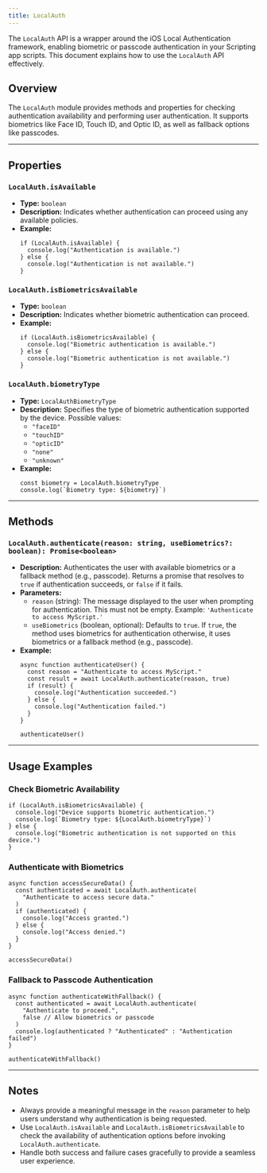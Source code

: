 ```yaml
---
title: LocalAuth
---
```

The `LocalAuth` API is a wrapper around the iOS Local Authentication framework, enabling biometric or passcode authentication in your Scripting app scripts. This document explains how to use the `LocalAuth` API effectively.

## Overview
The `LocalAuth` module provides methods and properties for checking authentication availability and performing user authentication. It supports biometrics like Face ID, Touch ID, and Optic ID, as well as fallback options like passcodes.

---

## Properties

### `LocalAuth.isAvailable`
- **Type:** `boolean`
- **Description:** Indicates whether authentication can proceed using any available policies.
- **Example:**
  ```tsx
  if (LocalAuth.isAvailable) {
    console.log("Authentication is available.")
  } else {
    console.log("Authentication is not available.")
  }
  ```

### `LocalAuth.isBiometricsAvailable`
- **Type:** `boolean`
- **Description:** Indicates whether biometric authentication can proceed.
- **Example:**
  ```tsx
  if (LocalAuth.isBiometricsAvailable) {
    console.log("Biometric authentication is available.")
  } else {
    console.log("Biometric authentication is not available.")
  }
  ```

### `LocalAuth.biometryType`
- **Type:** `LocalAuthBiometryType`
- **Description:** Specifies the type of biometric authentication supported by the device. Possible values:
  - `"faceID"`
  - `"touchID"`
  - `"opticID"`
  - `"none"`
  - `"unknown"`
- **Example:**
  ```tsx
  const biometry = LocalAuth.biometryType
  console.log(`Biometry type: ${biometry}`)
  ```

---

## Methods

### `LocalAuth.authenticate(reason: string, useBiometrics?: boolean): Promise<boolean>`
- **Description:** Authenticates the user with available biometrics or a fallback method (e.g., passcode). Returns a promise that resolves to `true` if authentication succeeds, or `false` if it fails.
- **Parameters:**
  - `reason` (string): The message displayed to the user when prompting for authentication. This must not be empty. Example: `'Authenticate to access MyScript.'`
  - `useBiometrics` (boolean, optional): Defaults to `true`. If `true`, the method uses biometrics for authentication otherwise, it uses biometrics or a fallback method (e.g., passcode).
- **Example:**
  ```tsx
  async function authenticateUser() {
    const reason = "Authenticate to access MyScript."
    const result = await LocalAuth.authenticate(reason, true)
    if (result) {
      console.log("Authentication succeeded.")
    } else {
      console.log("Authentication failed.")
    }
  }

  authenticateUser()
  ```

---

## Usage Examples

### Check Biometric Availability
```tsx
if (LocalAuth.isBiometricsAvailable) {
  console.log("Device supports biometric authentication.")
  console.log(`Biometry type: ${LocalAuth.biometryType}`)
} else {
  console.log("Biometric authentication is not supported on this device.")
}
```

### Authenticate with Biometrics
```tsx
async function accessSecureData() {
  const authenticated = await LocalAuth.authenticate(
    "Authenticate to access secure data."
  )
  if (authenticated) {
    console.log("Access granted.")
  } else {
    console.log("Access denied.")
  }
}

accessSecureData()
```

### Fallback to Passcode Authentication
```tsx
async function authenticateWithFallback() {
  const authenticated = await LocalAuth.authenticate(
    "Authenticate to proceed.",
    false // Allow biometrics or passcode
  )
  console.log(authenticated ? "Authenticated" : "Authentication failed")
}

authenticateWithFallback()
```

---

## Notes
- Always provide a meaningful message in the `reason` parameter to help users understand why authentication is being requested.
- Use `LocalAuth.isAvailable` and `LocalAuth.isBiometricsAvailable` to check the availability of authentication options before invoking `LocalAuth.authenticate`.
- Handle both success and failure cases gracefully to provide a seamless user experience.

